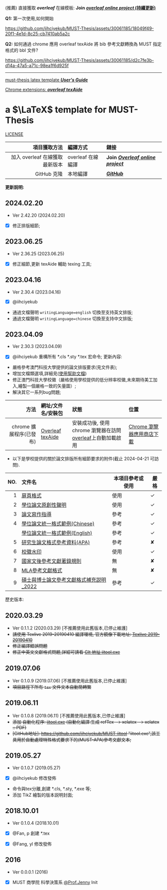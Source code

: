 
(推薦) 直接獲取 **_overleaf_** 在線模板:
**Join** [**_overleaf online project_ (持續更新)**](https://www.overleaf.com/read/mjzpcxztzqzv#3b0b73)

**Q1:** 第一次使用,如何開始

https://github.com/iihciyekub/MUST-Thesis/assets/30061185/18049f49-20f1-4e1d-8c25-cb7410ab5a2c

**Q2:** 如何通過 chrome 應用 overleaf texAide 將 bib 參考文獻轉換為 MUST 指定格式的 bbl 文件?

https://github.com/iihciyekub/MUST-Thesis/assets/30061185/d2c7fe3b-d14a-47a5-a71c-98ea1f6d925f


---

[must-thesis latex template ***User's Guide***](https://iihciyekub.github.io/must-thesis-manual/)

[Chrome extensions: ***overleaf texAide***](https://chrome.google.com/webstore/detail/overleaf-s2tbib2bbl/icekiliecbhnockmfkehoebbkmhmapmo)

#  a $\LaTeX$ template for MUST-Thesis

[LICENSE](http://www.latex-project.org/lppl.txt)

|            項目獲取方法 | 編譯方式 |鏈接|
| --------------: |  :---------------------- |:---------------------- |
| 加入 overleaf 在線獲取最新版本| overleaf 在線編譯 | **Join** [**_Overleaf online project_**](https://www.overleaf.com/read/mjzpcxztzqzv#3b0b73)|
| GitHub 克隆| 本地編譯 | [**_GitHub_**](https://github.com/iihciyekub/MUST-Thesis/assets/30061185/f00ab6eb-6f1d-472f-8bc9-cdc4a1ca3e30)|

**更新説明:**
## 2024.02.20
- Ver 2.42.20 (2024.02.20)
- [x] 修正排版細節;
  

## 2023.06.25
- Ver 2.36.25 (2023.06.25)
- [x] 修正細節,更新 texAide 輔助 texing 工具;
  
## 2023.04.16
- Ver 2.30.4 (2023.04.16)
- [x] @iihciyekub
- 通過文檔聲明 `writingLanguage=english` 切換至支持英文排版; 
- 通過文檔聲明 `writingLanguage=chinese` 切換至支持中文排版; 

## 2023.04.09
- Ver 2.30.3 (2023.04.09)
- [x] @iihciyekub 重構所有 *.cls *.sty *.tex 宏命令;
更新內容:
- 嚴格參考澳門科技大學提供的論文排版要求(見文件表);
- 增加文檔類選項,詳細見([使用幫助文檔](https://iihciyekub.github.io/must-thesis-manual/))
- 修正澳門科技大學校徽（嚴格使用學校提供的低分辨率校徽,未來期待美工加入,繪製一個嚴格一致的矢量圖）;
- 解決其它一系列bug問題;

|            方法 | 網址/文件名/安裝包                                           | 狀態                                                         | 位置                    |
| --------------: | :----------------------------------------------------------- | :----------------------------------------------------------- | :---------------------- |
| chrome 擴展程序(已發布) | [Overleaf texAide](https://chrome.google.com/webstore/detail/overleaf-s2tbib2bbl/icekiliecbhnockmfkehoebbkmhmapmo)                                 | 安裝成功後, 使用 chrome 瀏覽器在訪問 [overleaf](https://www.overleaf.com/read/mjzpcxztzqzv)上自動加載啟用 | [Chrome 瀏覽器應用商店下載](https://chrome.google.com/webstore/detail/overleaf-s2tbib2bbl/icekiliecbhnockmfkehoebbkmhmapmo?hl=zh-CN)     |





- 以下是學校提供的關於論文排版所有細節要求的附件(截止 2024-04-21 可訪問).

|  NO. | 文件名                                                       | 本項目參考或使用 | 嚴格      |
| ---: | :----------------------------------------------------------- | ---------------- | ---- |
|    1 | [扉頁格式](https://www.must.edu.mo/images/GSO/files/sgsdocument/GS004.pdf) | 使用             | ✓    |
|    2 | [學位論文原創性聲明](https://www.must.edu.mo/images/GSO/files/S023學位論文原創性聲明BI.pdf) | 使用             | ✓    |
|    3 | [論文寫作指導](https://www.must.edu.mo/images/GSO/files/sgsdocument/GS002.pdf) | 參考             | ✓    |
|    4 | [學位論文統一格式範例(Chinese)](https://www.must.edu.mo/images/GSO/files/sgsdocument/GS001.pdf) | 參考             | ✓    |
|     | [學位論文統一格式範例(English)](https://www.must.edu.mo/images/GSO/files/sgsdocument/Thesis-sample-Eng.pdf) | 參考             | ✓    |
|    5 | [研究生論文格式參考資料(APA)](http://www.must.edu.mo/images/SGS/files/APA_7th_0710.pdf) | 參考             | ✘     |
|    6 | [校徽水印](https://lib.must.edu.mo/sites/default/files/must-logo.jpg) | 使用             | ✓    |
|    7 | [國家文後參考文獻著錄規則](http://www.must.edu.mo/images/SGS/files/GBT7714_2015.pdf) | 無               | ✘    |
|    8 | [MLA參考文獻格式](https://www.must.edu.mo/images/SGS/files/MLA參考文獻格式.pdf) | 無               | ✘    |
|    9 | [碩士與博士論文參考文獻格式補充説明_2022](https://www.must.edu.mo/images/MSB/files/碩士與博士論文參考文獻格式補充説明_2022.pdf) | 參考             | ✓    |


歷史版本:
## 2020.03.29
- Ver 0.1.1.2 (2020.03.29) [不推薦使用此舊版本,已停止維護]
- ~~請使用 Texlive 2019-20190410 編譯環境, 官方鏡像下載地址: [Texlive 2019-20190410](https://mirror.bjtu.edu.cn/CTAN/systems/texlive/Images/)~~
- ~~修正編譯錯誤問題~~
- ~~修正中英文文獻格式問題,詳細可請看  [GIt 地址 iitool.exe](https://github.com/iihciyekub/MUST-iitool)~~

## 2019.07.06
- Ver 0.1.0.9 (2019.07.06) [不推薦使用此舊版本,已停止維護]
- ~~項目路徑下所有 `tex` 文件文本自動簡轉繁~~

## 2019.06.11
- Ver 0.1.0.8 (2019.06.11) [不推薦使用此舊版本,已停止維護]
- ~~添加 自動化程序: [iitool.exe](https://github.com/iihciyekub/MUST-iitool) (自動化編譯:生成 refTex --> xelatex --> xelatex :: PDF)~~
- ~~[GitHub地址]: https://github.com/iihciyekub/MUST-iitool	"iitool.exe",該工具用於自動處理特殊格式要求下的(MUST-APA)參考文獻文本;~~

## 2019.05.27
- Ver 0.1.0.7 (2019.05.27)
- [x] @iihciyekub 修改發佈
- 命令與tex分離,創建 *.cls, *.sty, *.exe 等;
- 添加 TikZ 繪製的版本説明封面;

## 2018.10.01
- Ver 0.1.0.4 (2018.10.01)
- [x] @Fan, p 創建 *.tex 
- [x] @Fang, yl 修改發佈


## 2016
- Ver 0.0.0.1 (2016)
- [x] MUST 商學院 科學決策系 [@Prof.Jenny](https://www.must.edu.mo/images/MSB/files/ChenYan_TC.pdf) Init
